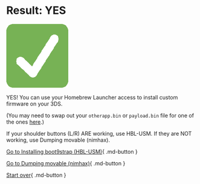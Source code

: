 # Result: YES

![Image](/images/seventeen/success.png)

YES! You can use your Homebrew Launcher access to install custom firmware on your 3DS.

(You may need to swap out your `otherapp.bin` or `payload.bin` file for one of the ones [here](https://hacksguidewiki.sfo3.digitaloceanspaces.com/hacksguidewiki/Otherapps.zip).)

If your shoulder buttons (L/R) ARE working, use HBL-USM. If they are NOT working, use Dumping movable (nimhax).

[Go to Installing boot9strap (HBL-USM)](https://wiki.hacks.guide/wiki/3DS:Alternate_Exploits/Installing_boot9strap_(HBL-USM)){ .md-button }

[Go to Dumping movable (nimhax)](https://wiki.hacks.guide/wiki/3DS:Alternate_Exploits/Dumping_movable.sed_(nimhax)){ .md-button }

[Start over](/seventeen){ .md-button }